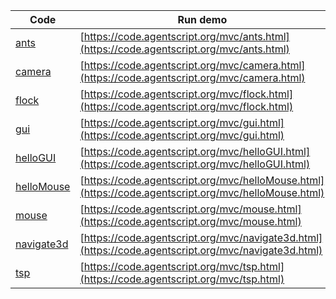 Code    | Run demo
------- | ------
[ants](https://github.com/backspaces/agentscript/tree/master/mvc/ants.html#L1) | [https://code.agentscript.org/mvc/ants.html](https://code.agentscript.org/mvc/ants.html)
[camera](https://github.com/backspaces/agentscript/tree/master/mvc/camera.html#L1) | [https://code.agentscript.org/mvc/camera.html](https://code.agentscript.org/mvc/camera.html)
[flock](https://github.com/backspaces/agentscript/tree/master/mvc/flock.html#L1) | [https://code.agentscript.org/mvc/flock.html](https://code.agentscript.org/mvc/flock.html)
[gui](https://github.com/backspaces/agentscript/tree/master/mvc/gui.html#L1) | [https://code.agentscript.org/mvc/gui.html](https://code.agentscript.org/mvc/gui.html)
[helloGUI](https://github.com/backspaces/agentscript/tree/master/mvc/helloGUI.html#L1) | [https://code.agentscript.org/mvc/helloGUI.html](https://code.agentscript.org/mvc/helloGUI.html)
[helloMouse](https://github.com/backspaces/agentscript/tree/master/mvc/helloMouse.html#L1) | [https://code.agentscript.org/mvc/helloMouse.html](https://code.agentscript.org/mvc/helloMouse.html)
[mouse](https://github.com/backspaces/agentscript/tree/master/mvc/mouse.html#L1) | [https://code.agentscript.org/mvc/mouse.html](https://code.agentscript.org/mvc/mouse.html)
[navigate3d](https://github.com/backspaces/agentscript/tree/master/mvc/navigate3d.html#L1) | [https://code.agentscript.org/mvc/navigate3d.html](https://code.agentscript.org/mvc/navigate3d.html)
[tsp](https://github.com/backspaces/agentscript/tree/master/mvc/tsp.html#L1) | [https://code.agentscript.org/mvc/tsp.html](https://code.agentscript.org/mvc/tsp.html)
